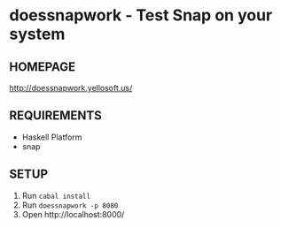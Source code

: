 # doessnapwork - Test Snap on your system

## HOMEPAGE

http://doessnapwork.yellosoft.us/

## REQUIREMENTS

 - Haskell Platform
 - snap

## SETUP

 1. Run `cabal install`
 2. Run `doessnapwork -p 8080`
 3. Open http://localhost:8000/
